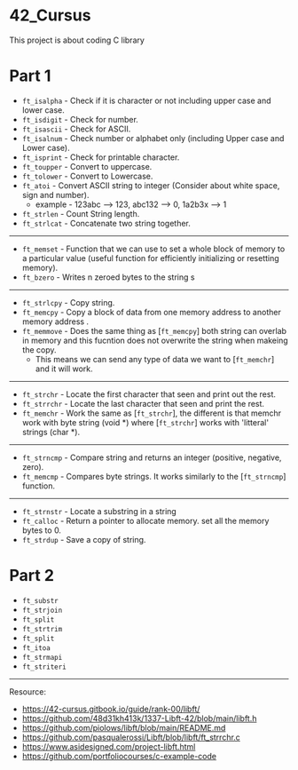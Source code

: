 # 42_Cursus
This project is about coding C library

# Part 1
- `ft_isalpha` - Check if it is character or not including upper case and lower case.
- `ft_isdigit` - Check for number.
- `ft_isascii` - Check for ASCII.
- `ft_isalnum` - Check number or alphabet only (including Upper case and Lower case).
- `ft_isprint` - Check for printable character.
- `ft_toupper` - Convert to uppercase.
- `ft_tolower` - Convert to Lowercase.
- `ft_atoi` - Convert ASCII string to integer (Consider about white space, sign and number).
  - example - 123abc --> 123, abc132 --> 0, 1a2b3x --> 1
- `ft_strlen` - Count String length.
- `ft_strlcat` - Concatenate two string together.
---
- `ft_memset` - Function that we can use to set a whole block of memory to a particular value (useful function for efficiently initializing or resetting memory).
- `ft_bzero` - Writes n zeroed bytes to the string s
---

- `ft_strlcpy` - Copy string.
- `ft_memcpy` - Copy a block of data from one memory address to another memory address .
- `ft_memmove` - Does the same thing as [`ft_memcpy`] both string can overlab in memory and this fucntion does not overwrite the string when makeing the copy.
  - This means we can send any type of data we want to [`ft_memchr`] and it will work.
---
- `ft_strchr` - Locate the first character that seen and print out the rest.
- `ft_strrchr` - Locate the last character that seen and print the rest.
- `ft_memchr` - Work the same as [`ft_strchr`], the different is that memchr work with byte string (void *) where [`ft_strchr`] works with 'litteral' strings (char *).
---
- `ft_strncmp` - Compare string and returns an integer (positive, negative, zero).
- `ft_memcmp` - Compares byte strings. It works similarly to the [`ft_strncmp`] function.
---
- `ft_strnstr` -  Locate a substring in a string
- `ft_calloc` - Return a pointer to allocate memory. set all the memory bytes to 0.
- `ft_strdup` - Save a copy of string.

# Part 2
- `ft_substr` 
- `ft_strjoin`
- `ft_split`
- `ft_strtrim`
- `ft_split`
- `ft_itoa`
- `ft_strmapi`
- `ft_striteri`

---

Resource:
- https://42-cursus.gitbook.io/guide/rank-00/libft/
- https://github.com/48d31kh413k/1337-Libft-42/blob/main/libft.h
- https://github.com/piolows/libft/blob/main/README.md
- https://github.com/pasqualerossi/Libft/blob/libft/ft_strrchr.c
- https://www.asidesigned.com/project-libft.html
- https://github.com/portfoliocourses/c-example-code